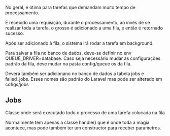 No geral, é ótima para tarefas que demandam muito tempo de processamento.

É recebido uma requisição, durante o processamento, ao invés de se realizar toda a tarefa, o grosso é adicionado a uma fila, e então é retornado sucesso.

Após ser adicionado à fila, o sistema irá rodar a tarefa em background.

Para salvar a fila no banco de dados, deve-se definir no env QUEUE_DRIVER=database. Caso seja necessário mudar as configurações padrão da fila, deve mudar na pasta config/queue os da fila.

Deverá também ser adicionano no banco de dados a tabela jobs e failed_jobs. Esses nomes são padrão do Laravel mas pode ser alterado em cofigs/jobs

## Jobs

Classe onde será executado todo o processo de uma tarefa colocada na fila

Normalmente tem apenas a classe handle() que é onde toda a magia acontece, mas pode também ter um constructor para receber parametros.



